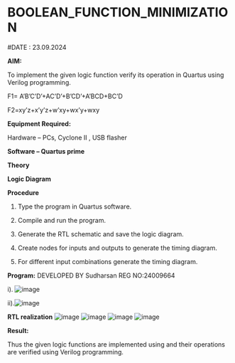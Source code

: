 # BOOLEAN_FUNCTION_MINIMIZATION

#DATE : 23.09.2024

**AIM:**

To implement the given logic function verify its operation in Quartus using Verilog programming.

F1= A’B’C’D’+AC’D’+B’CD’+A’BCD+BC’D 

F2=xy’z+x’y’z+w’xy+wx’y+wxy

**Equipment Required:**

Hardware – PCs, Cyclone II , USB flasher

**Software – Quartus prime**

**Theory**

**Logic Diagram**

**Procedure**

1.	Type the program in Quartus software.

2.	Compile and run the program.

3.	Generate the RTL schematic and save the logic diagram.

4.	Create nodes for inputs and outputs to generate the timing diagram.

5.	For different input combinations generate the timing diagram.


**Program:**
DEVELOPED BY Sudharsan
REG NO:24009664

i). ![image](https://github.com/user-attachments/assets/30ff91df-c07b-4cb0-b25a-2705450f1d91)

ii).![image](https://github.com/user-attachments/assets/2c4a03b8-3e94-44e0-b7db-a5fe381dfe9a)


**RTL realization**
![image](https://github.com/user-attachments/assets/67e2264a-c7ac-4fb8-882e-0da8212c9ab8)
![image](https://github.com/user-attachments/assets/cc59d45a-cd6a-4657-809a-b882398c06e0)
![image](https://github.com/user-attachments/assets/e56c76e2-0743-4968-8e2c-2804ae3cb47a)
![image](https://github.com/user-attachments/assets/f783f3d7-1ebd-4ef6-b747-03ef75d418c4)


**Result:**

Thus the given logic functions are implemented using and their operations are verified using Verilog programming.

